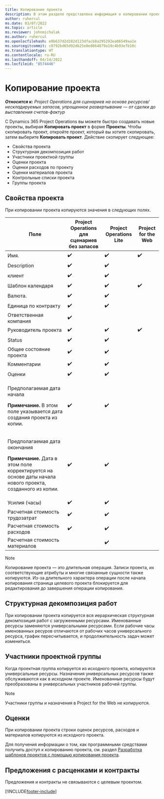 ```yaml
---
title: Копирование проекта
description: В этом разделе представлена информация о копировании проектов в Dynamics 365 Project Operations.
author: ruhercul
ms.date: 03/07/2022
ms.topic: article
ms.reviewer: johnmichalak
ms.author: ruhercul
ms.openlocfilehash: e9b637d2d282d123dfacb8a295292ea06549aa1e
ms.sourcegitcommit: c0792bd65d92db25e0e8864879a19c4b93efb10c
ms.translationtype: HT
ms.contentlocale: ru-RU
ms.lasthandoff: 04/14/2022
ms.locfileid: "8574446"
---
```

# <a name="copy-a-project"></a>Копирование проекта

_**Относится к:** Project Operations для сценариев на основе ресурсов/нескладируемых запасов, упрощенное развертывание — от сделки до выставления счетов-фактур_

С Dynamics 365 Project Operations вы можете быстро создавать новые проекты, выбирая **Копировать проект** в форме **Проекты**. Чтобы скопировать проект, откройте проект, который вы хотите скопировать, затем выберите **Копировать проект**. Действие скопирует следующее:

- Свойства проекта 
- Структурная декомпозиция работ
- Участники проектной группы
- Оценки проекта
- Оценки расходов по проекту
- Оценки материалов проекта
- Контрольные списки проекта
- Группы проекта

## <a name="project-properties"></a>Свойства проекта

При копировании проекта копируются значения в следующих полях.

| Поле | Project Operations для сценариев без запасов | Project Operations Lite | Project for the Web |
|-------|------------------------------------------|-------------------------|---------------------|
| Имя. | :heavy_check_mark: | :heavy_check_mark: | :heavy_check_mark: |
| Description | :heavy_check_mark: | :heavy_check_mark: | |
| клиент | :heavy_check_mark: | :heavy_check_mark: | |
| Шаблон календаря | :heavy_check_mark: | :heavy_check_mark: | :heavy_check_mark: |
| Валюта. | :heavy_check_mark: | :heavy_check_mark: | |
| Единица по контракту | :heavy_check_mark: | :heavy_check_mark: | |
| Ответственная компания | :heavy_check_mark: | | |
| Руководитель проекта | :heavy_check_mark: | :heavy_check_mark: | :heavy_check_mark: |
| Status | :heavy_check_mark: | :heavy_check_mark: | |
| Общее состояние проекта | :heavy_check_mark: | :heavy_check_mark: | |
| Комментарии | :heavy_check_mark: | :heavy_check_mark: | |
| Оценки | :heavy_check_mark: | :heavy_check_mark: | |
| <p>Предполагаемая дата начала</p><p><strong>Примечание.</strong> В этом поле указывается дата создания проекта из копии. | :heavy_check_mark: | :heavy_check_mark: | |
| <p>Предполагаемая дата окончания</p><p><strong>Примечание.</strong> Дата в этом поле корректируется на основе даты начала нового проекта, созданного из копии.</p> | :heavy_check_mark: | :heavy_check_mark: | |
| Усилия (часы) | :heavy_check_mark: | :heavy_check_mark: | |
| Расчетная стоимость трудозатрат | :heavy_check_mark: | :heavy_check_mark: | |
| Расчетная стоимость расходов | :heavy_check_mark: | :heavy_check_mark: | |
| Расчетная стоимость материалов | | :heavy_check_mark: | |

> [!NOTE]
> Копирование проекта — это длительная операция. Записи проекта, их соответствующие атрибуты и многие связанные сущности также копируются. Из-за длительного характера операции после начала копирования страница целевого проекта блокируется для редактирования до завершения операции копирования.

## <a name="work-breakdown-structure"></a>Структурная декомпозиция работ

При копировании проекта копируется вся иерархическая структурная декомпозиция работ с загруженными ресурсами. Именованные ресурсы заменяются универсальными ресурсами. Если рабочие часы именованных ресуров отличаются от рабочих часов универсального ресурса, график пересчитывается, и продолжительность задач может измениться.

## <a name="project-team-members"></a>Участники проектной группы

Когда проектная группа копируется из исходного проекта, копируются универсальные ресурсы. Назначения универсальных ресурсов также обслуживаются как в исходном проекте. Именованные ресурсы будут преобразованы в универсальных участников рабочей группы.

> [!NOTE]
> Участники группы и назначения в Project for the Web не копируются.

## <a name="estimates"></a>Оценки

При копировании проекта строки оценок ресурсов, расходов и материалов копируются из исходного проекта. 

Для получения информации о том, как программными средствами получить доступ к копированию проекта, см. раздел [Разработка шаблонов проектов с помощью копирования проекта](dev-copy-project.md).

## <a name="quotes-and-contracts"></a>Предложения с расценками и контракты

Предложения и контракты не связываются с целевым проектом.

[!INCLUDE[footer-include](../includes/footer-banner.md)]
